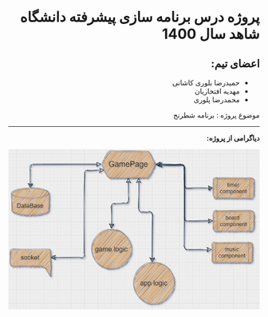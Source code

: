 ﻿<div dir="auto">

# پروژه درس برنامه سازی پیشرفته دانشگاه شاهد سال 1400

## اعضای تیم:
  - حمیدرضا بلوری کاشانی
  - مهدیه افتخاریان
  - محمدرضا پلوری

  موضوع پروژه : برنامه شطرنج 

-----------

**دیاگرامی از پروژه:**

![project digram](Diagram.jpg)

</div>
